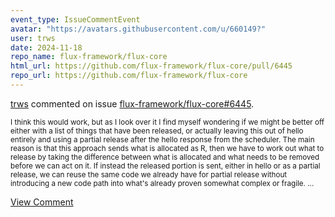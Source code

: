 ```yaml
---
event_type: IssueCommentEvent
avatar: "https://avatars.githubusercontent.com/u/660149?"
user: trws
date: 2024-11-18
repo_name: flux-framework/flux-core
html_url: https://github.com/flux-framework/flux-core/pull/6445
repo_url: https://github.com/flux-framework/flux-core
---
```


<a href='https://github.com/trws' target='_blank'>trws</a> commented on issue <a href='https://github.com/flux-framework/flux-core/pull/6445' target='_blank'>flux-framework/flux-core#6445</a>.

<small>I think this would work, but as I look over it I find myself wondering if we might be better off either with a list of things that have been released, or actually leaving this out of hello entirely and using a partial release after the hello response from the scheduler.  The main reason is that this approach sends what is allocated as R, then we have to work out what to release by taking the difference between what is allocated and what needs to be removed before we can act on it.  If instead the released portion is sent, either in hello or as a partial release, we can reuse the same code we already have for partial release without introducing a new code path into what's already proven somewhat complex or fragile. ...</small>

<a href='https://github.com/flux-framework/flux-core/pull/6445' target='_blank'>View Comment</a>